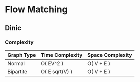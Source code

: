 # Flow Matching
## Dinic
### Complexity
| Graph Type | Time Complexity | Space Complexity |
| --- | --- | --- |
| Normal    | O( EV^2 )      | O( V + E ) |
| Bipartite | O( E sqrt(V) ) | O( V + E ) |